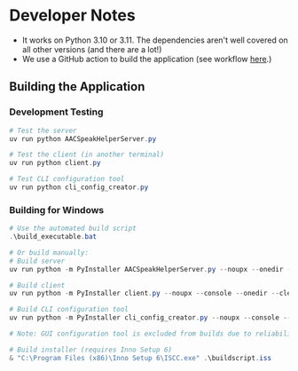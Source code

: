# Developer Notes

* It works on Python 3.10 or 3.11. The dependencies aren't well covered on all other versions (and there are a lot!)
* We use a GitHub action to build the application (see workflow [here](../../.github/workflows/windows-build-release.yml).)&#x20;

## Building the Application

### Development Testing
```powershell
# Test the server
uv run python AACSpeakHelperServer.py

# Test the client (in another terminal)
uv run python client.py

# Test CLI configuration tool
uv run python cli_config_creator.py
```

### Building for Windows
```powershell
# Use the automated build script
.\build_executable.bat

# Or build manually:
# Build server
uv run python -m PyInstaller AACSpeakHelperServer.py --noupx --onedir --noconsole --name "AACSpeakHelperServer" -i .\assets\translate.ico --clean

# Build client
uv run python -m PyInstaller client.py --noupx --console --onedir --clean -i .\assets\translate.ico

# Build CLI configuration tool
uv run python -m PyInstaller cli_config_creator.py --noupx --console --name "Configure AACSpeakHelper CLI" --onedir --clean -i .\assets\configure.ico

# Note: GUI configuration tool is excluded from builds due to reliability issues

# Build installer (requires Inno Setup 6)
& "C:\Program Files (x86)\Inno Setup 6\ISCC.exe" .\buildscript.iss
```

